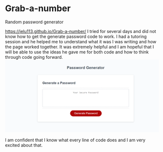 # Grab-a-number
Random password generator 

https://jelu113.github.io/Grab-a-number/
I tried for several days and did not know how to get the generate password code to work.  I had a tutoring session and he helped me to understand what it was I was writing and how the page worked together.  It was extremely helpful and I am hopeful that I will be able to use the ideas he gave me for both code and how to think through code going forward. ![Alt text](image.png)

I am confident that I know what every line of code does and I am very excited about that. 